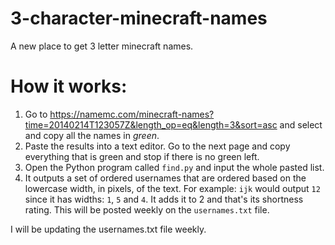 # 3-character-minecraft-names
A new place to get 3 letter minecraft names.

# How it works:

1. Go to https://namemc.com/minecraft-names?time=20140214T123057Z&length_op=eq&length=3&sort=asc and select and copy all the names in _green_.
2. Paste the results into a text editor. Go to the next page and copy everything that is green and stop if there is no green left.
3. Open the Python program called `find.py` and input the whole pasted list.
4. It outputs a set of ordered usernames that are ordered based on the lowercase width, in pixels, of the text.
For example: `ijk` would output `12` since it has widths: `1`, `5` and `4`. It adds it to 2 and that's its shortness rating. This will be posted weekly on the `usernames.txt` file.


I will be updating the usernames.txt file weekly.
